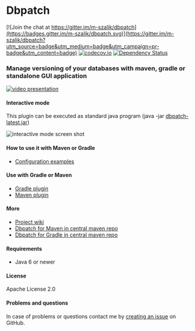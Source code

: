 Dbpatch
========

[![Join the chat at https://gitter.im/m-szalik/dbpatch](https://badges.gitter.im/m-szalik/dbpatch.svg)](https://gitter.im/m-szalik/dbpatch?utm_source=badge&utm_medium=badge&utm_campaign=pr-badge&utm_content=badge)
[![codecov.io](https://codecov.io/github/m-szalik/dbpatch/coverage.svg?branch=master)](https://codecov.io/github/m-szalik/dbpatch?branch=master)
[![Dependency Status](https://www.versioneye.com/user/projects/56e2d92edf573d00472cd2a3/badge.svg?style=flat)](https://www.versioneye.com/user/projects/56e2d92edf573d00472cd2a3)


### Manage versioning of your databases with maven, gradle or standalone GUI application

[![video presentation](http://img.youtube.com/vi/hD5ACGfmkM4/0.jpg)](http://www.youtube.com/watch?v=hD5ACGfmkM4)


#### Interactive mode
This plugin can be executed as standard java program (java -jar [dbpatch-latest.jar](https://github.com/m-szalik/dbpatch/wiki/releases/dbpatch-latest.jar))

![interactive mode screen shot](https://github.com/m-szalik/dbpatch/wiki/resources/dbpatch-interactive-screen.png)

#### How to use it with Maven or Gradle
 * [Configuration examples](https://github.com/m-szalik/dbpatch/tree/master/how-to-use-example)

#### Use with Gradle or Maven
 * [Gradle plugin](https://github.com/m-szalik/dbpatch/blob/master/how-to-use-example/with-gradle/build.gradle)
 * [Maven plugin](https://github.com/m-szalik/dbpatch/tree/master/how-to-use-example/with-maven)

#### More
 * [Project wiki](https://github.com/m-szalik/dbpatch-maven-plugin/wiki)
 * [Dbpatch for Maven in central maven repo ](http://search.maven.org/#search|ga|1|a%3A%22dbpatch-maven-plugin%22)
 * [Dbpatch for Gradle in central maven repo ](http://search.maven.org/#search|ga|1|a%3A%22dbpatch-gradle-plugin%22)

#### Requirements
 * Java 6 or newer
 
#### License
Apache License 2.0

#### Problems and questions
In case of problems or questions contact me by [creating an issue](https://github.com/m-szalik/dbpatch-maven-plugin/issues/new) on GitHub.

